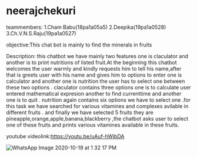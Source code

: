# neerajchekuri
teammembers:
1.Cham Babu(18pa1a05a5)
2.Deepika(19pa1a0528)
3.Ch.V.N.S.Raju(19pa1a0527)

objective:This chat bot is mainly to find the minerals in fruits

Description:
this chatbot we have mainly two features one is claculator and another is to print nutritions of listed fruit.At the beginning this chatbot welcomes the user warmly and kindly requests him to tell his name,after that is greets user with his name and gives him to options to enter one is calculator and another one is nutrition the user has to select one
between these two options . claculator contains three options one is to calculate user entered mathematical expresion another to find currenttime and another one is to quit . nutrition again contains six options we have to select one .for this task we have searched for various vitamines and complexes avilable in different fruits . and finally we have selected 5 fruits they are pineapple,orange,apple,banana,blackberry ,the chatbot asks user to select one of these fruits and prints various vitamines available in these fruits.

youtube videolink:https://youtu.be/uAuf-hWjbDA

![WhatsApp Image 2020-10-19 at 1 32 17 PM](https://user-images.githubusercontent.com/60499545/96458801-fbff0a80-123e-11eb-840b-29c4c616ea56.jpeg)
